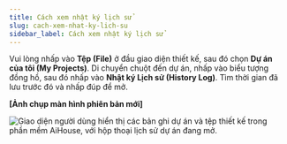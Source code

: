```yaml
---
title: Cách xem nhật ký lịch sử
slug: cach-xem-nhat-ky-lich-su
sidebar_label: Cách xem nhật ký lịch sử
---
```


Vui lòng nhấp vào **Tệp (File)** ở đầu giao diện thiết kế, sau đó chọn **Dự án của tôi (My Projects)**. Di chuyển chuột đến dự án, nhấp vào biểu tượng đồng hồ, sau đó nhấp vào **Nhật ký Lịch sử (History Log)**. Tìm thời gian đã lưu trước đó và nhấp đúp để mở.

**[Ảnh chụp màn hình phiên bản mới]**

![Giao diện người dùng hiển thị các bản ghi dự án và tệp thiết kế trong phần mềm AiHouse, với hộp thoại lịch sử dự án đang mở.](https://storage.googleapis.com/jegavn_kb/images/4da6e4ae-75ec-497b-b497-eaf268a54c59.png)